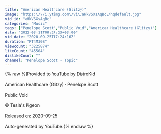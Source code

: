 ```yaml
---
title: "American Healthcare (Glitzy)"
image: "https:\/\/i.ytimg.com\/vi\/aHkVSXsAqBc\/hqdefault.jpg"
vid_id: "aHkVSXsAqBc"
categories: "Music"
tags: ["Penelope Scott","Public Void","American Healthcare (Glitzy)"]
date: "2022-03-11T09:27:23+03:00"
vid_date: "2020-09-25T17:24:16Z"
duration: "PT4M30S"
viewcount: "3225874"
likeCount: "45504"
dislikeCount: ""
channel: "Penelope Scott - Topic"
---
```

{% raw %}Provided to YouTube by DistroKid<br /><br />American Healthcare (Glitzy) · Penelope Scott<br /><br />Public Void<br /><br />℗ Tesla's Pigeon<br /><br />Released on: 2020-09-25<br /><br />Auto-generated by YouTube.{% endraw %}
